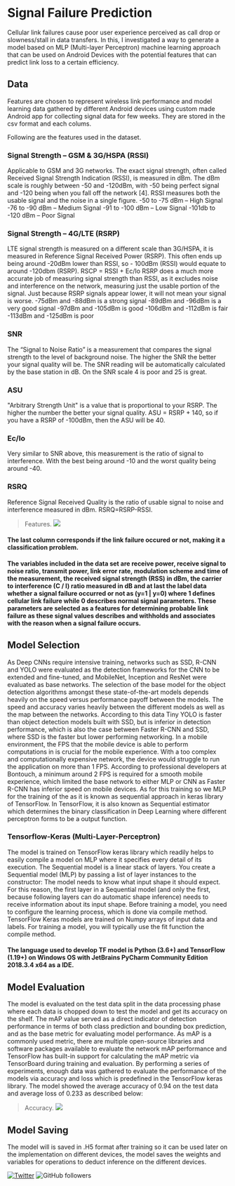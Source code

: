 # Signal Failure Prediction
 Cellular link failures cause poor user experience perceived as call drop or slowness/stall in data transfers. In this, I investigated a way to generate a model based on MLP (Multi-layer Perceptron) machine learning approach that can be used on Android Devices with the potential features that can predict link loss to a certain efficiency.
 
 
 ## Data
 Features are chosen to represent wireless link performance and model learning data gathered by different Android devices using custom made Android app for collecting signal data for few weeks. They are stored in the csv format and each colums.
 
 Following are the features used in the dataset.
 
### Signal Strength – GSM & 3G/HSPA (RSSI)
 Applicable to GSM and 3G networks. The exact signal strength, often called Received Signal Strength Indication (RSSI), is measured in dBm. The dBm scale is roughly between -50 and -120dBm, with -50 being perfect signal and -120 being when you fall off the network [4]. RSSI measures both the usable signal and the noise in a single figure.
 -50 to -75 dBm – High Signal
 -76 to -90 dBm – Medium Signal
 -91 to -100 dBm – Low Signal
 -101db to -120 dBm – Poor Signal
 
### Signal Strength – 4G/LTE (RSRP)
 LTE signal strength is measured on a different scale than 3G/HSPA, it is measured in Reference Signal Received Power (RSRP). This often ends up being around -20dBm lower than RSSI, so - 100dBm (RSSI) would equate to around -120dbm (RSRP).
 RSCP = RSSI + Ec/Io
 RSRP does a much more accurate job of measuring signal strength than RSSI, as it excludes noise and interference on the network, measuring just the usable portion of the signal. Just because RSRP signals appear lower, it will not mean your signal is worse.
 -75dBm and -88dBm is a strong signal
 -89dBm and -96dBm is a very good signal
 -97dBm and -105dBm is good
 -106dBm and -112dBm is fair
 -113dBm and -125dBm is poor

### SNR
 The “Signal to Noise Ratio” is a measurement that compares the signal strength to the level of background noise. The higher the SNR the better your signal quality will be. The SNR reading will be automatically calculated by the base station in dB. On the SNR scale 4 is poor and 25 is great.
### ASU
 "Arbitrary Strength Unit" is a value that is proportional to your RSRP. The higher the number the better your signal quality. ASU = RSRP + 140, so if you have a RSRP of -100dBm, then the ASU will be 40.
### Ec/Io
 Very similar to SNR above, this measurement is the ratio of signal to interference. With the best being around -10 and the worst quality being around -40.
### RSRQ
 Reference Signal Received Quality is the ratio of usable signal to noise and interference measured in dBm. 
 RSRQ=RSRP-RSSI.
 
 > Features.
![](https://i.ibb.co/fvnMMqB/features.png)


#### The last column corresponds if the link failure occured or not, making it a classification prroblem.

#### The variables included in the data set are receive power, receive signal to noise ratio, transmit power, link error rate, modulation scheme and time of the measurement, the received signal strength (RSS) in dBm, the carrier to interference (C / I) ratio measured in dB and at last the label data whether a signal failure occurred or not as (y=1 | y=0) where 1 defines cellular link failure while 0 describes normal signal parameters. These parameters are selected as a features for determining probable link failure as these signal values describes and withholds and associates with the reason when a signal failure occurs.

## Model Selection

 As Deep CNNs require intensive training, networks such as SSD, R-CNN and YOLO were evaluated as the detection frameworks for the CNN to be extended and fine-tuned, and MobileNet, Inception and ResNet were evaluated as base networks. 
The selection of the base model for the object detection algorithms amongst these state-of-the-art models depends heavily on the speed versus performance payoff between the models. The speed and accuracy varies heavily between the different models as well as the map between the networks. According to this data Tiny YOLO is faster than object detection models built with SSD, but is inferior in detection performance, which is also the case between Faster R-CNN and SSD, where SSD is the faster but lower performing networking.
 In a mobile environment, the FPS that the mobile device is able to perform computations in is crucial for the mobile experience. With a too complex and computationally expensive network, the device would struggle to run the application on more than 1 FPS. According to professional developers at Bontouch, a minimum around 2 FPS is required for a smooth mobile experience, which limited the base network to either MLP or CNN as Faster R-CNN has inferior speed on mobile devices. As for this training so we MLP for the training of the as it is known as sequential approach in keras library of TensorFlow.
In TensorFlow, it is also known as Sequential estimator which determines the binary classification in Deep Learning where different perceptron forms to be a output function.

### Tensorflow-Keras (Multi-Layer-Perceptron)
 The model is trained on TensorFlow keras library which readily helps to easily compile a model on MLP where it specifies every detail of its execution. The Sequential model is a linear stack of layers.
You create a Sequential model (MLP) by passing a list of layer instances to the constructor:
The model needs to know what input shape it should expect. For this reason, the first layer in a Sequential model (and only the first, because following layers can do automatic shape inference) needs to receive information about its input shape.
Before training a model, you need to configure the learning process, which is done via compile method. TensorFlow Keras models are trained on Numpy arrays of input data and labels. For training a model, you will typically use the fit function the compile method.

#### The language used to develop TF model is Python (3.6+) and TensorFlow (1.19+) on Windows OS with JetBrains PyCharm Community Edition 2018.3.4 x64 as a IDE.

## Model Evaluation
 The model is evaluated on the test data split in the data processing phase where each data is chopped down to test the model and get its accuracy on the shelf. The mAP value served as a direct indicator of detection performance in terms of both class prediction and bounding box prediction, and as the base metric for evaluating model performance. As mAP is a commonly used metric, there are multiple open-source libraries and software packages available to evaluate the network mAP performance and TensorFlow has built-in support for calculating the mAP metric via TensorBoard during training and evaluation. By performing a series of experiments, enough data was gathered to evaluate the performance of the models via accuracy and loss which is predefined in the TensorFlow keras library.
The model showed the average accuracy of 0.94 on the test data and average loss of 0.233 as described below:

 > Accuracy.
![](https://i.ibb.co/8mcr2vh/model-accuracy.png)

## Model Saving
 The model will is saved in .H5 format after training so it can be used later on the implementation on different devices, the model saves the weights and variables for operations to deduct inference on the different devices.
 
 [![Twitter](https://img.shields.io/twitter/follow/thetehseen.svg?style=social&label=Follow)](https://twitter.com/thetehseen/)
![GitHub followers](https://img.shields.io/github/followers/mrtehseen?label=GitHub&style=social)

